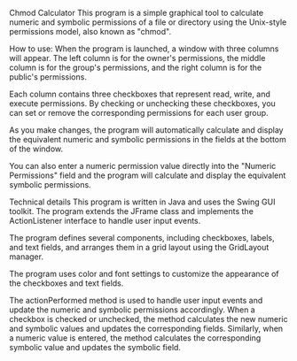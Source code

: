 Chmod Calculator
This program is a simple graphical tool to calculate numeric and symbolic permissions of a file or directory using the Unix-style permissions model, also known as "chmod".

How to use:
When the program is launched, a window with three columns will appear. The left column is for the owner's permissions, the middle column is for the group's permissions, and the right column is for the public's permissions.

Each column contains three checkboxes that represent read, write, and execute permissions. By checking or unchecking these checkboxes, you can set or remove the corresponding permissions for each user group.

As you make changes, the program will automatically calculate and display the equivalent numeric and symbolic permissions in the fields at the bottom of the window.

You can also enter a numeric permission value directly into the "Numeric Permissions" field and the program will calculate and display the equivalent symbolic permissions.

Technical details
This program is written in Java and uses the Swing GUI toolkit. The program extends the JFrame class and implements the ActionListener interface to handle user input events.

The program defines several components, including checkboxes, labels, and text fields, and arranges them in a grid layout using the GridLayout manager.

The program uses color and font settings to customize the appearance of the checkboxes and text fields.

The actionPerformed method is used to handle user input events and update the numeric and symbolic permissions accordingly. When a checkbox is checked or unchecked, the method calculates the new numeric and symbolic values and updates the corresponding fields. Similarly, when a numeric value is entered, the method calculates the corresponding symbolic value and updates the symbolic field.
